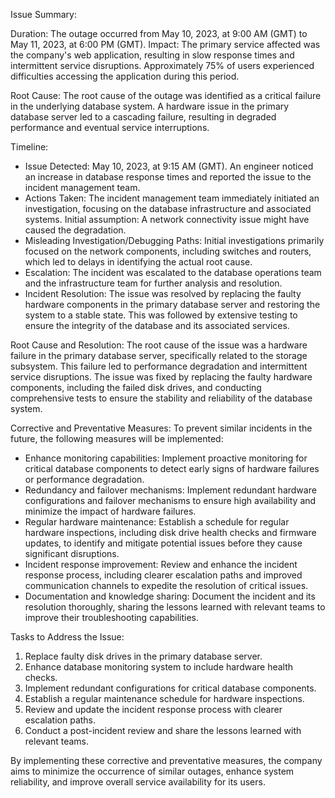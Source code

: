 Issue Summary:

Duration: The outage occurred from May 10, 2023, at 9:00 AM (GMT) to May 11, 2023, at 6:00 PM (GMT).
Impact: The primary service affected was the company's web application, resulting in slow response times and intermittent service disruptions. Approximately 75% of users experienced difficulties accessing the application during this period.

Root Cause:
The root cause of the outage was identified as a critical failure in the underlying database system. A hardware issue in the primary database server led to a cascading failure, resulting in degraded performance and eventual service interruptions.

Timeline:
- Issue Detected: May 10, 2023, at 9:15 AM (GMT). An engineer noticed an increase in database response times and reported the issue to the incident management team.
- Actions Taken: The incident management team immediately initiated an investigation, focusing on the database infrastructure and associated systems. Initial assumption: A network connectivity issue might have caused the degradation.
- Misleading Investigation/Debugging Paths: Initial investigations primarily focused on the network components, including switches and routers, which led to delays in identifying the actual root cause.
- Escalation: The incident was escalated to the database operations team and the infrastructure team for further analysis and resolution.
- Incident Resolution: The issue was resolved by replacing the faulty hardware components in the primary database server and restoring the system to a stable state. This was followed by extensive testing to ensure the integrity of the database and its associated services.

Root Cause and Resolution:
The root cause of the issue was a hardware failure in the primary database server, specifically related to the storage subsystem. This failure led to performance degradation and intermittent service disruptions. The issue was fixed by replacing the faulty hardware components, including the failed disk drives, and conducting comprehensive tests to ensure the stability and reliability of the database system.

Corrective and Preventative Measures:
To prevent similar incidents in the future, the following measures will be implemented:
- Enhance monitoring capabilities: Implement proactive monitoring for critical database components to detect early signs of hardware failures or performance degradation.
- Redundancy and failover mechanisms: Implement redundant hardware configurations and failover mechanisms to ensure high availability and minimize the impact of hardware failures.
- Regular hardware maintenance: Establish a schedule for regular hardware inspections, including disk drive health checks and firmware updates, to identify and mitigate potential issues before they cause significant disruptions.
- Incident response improvement: Review and enhance the incident response process, including clearer escalation paths and improved communication channels to expedite the resolution of critical issues.
- Documentation and knowledge sharing: Document the incident and its resolution thoroughly, sharing the lessons learned with relevant teams to improve their troubleshooting capabilities.

Tasks to Address the Issue:
1. Replace faulty disk drives in the primary database server.
2. Enhance database monitoring system to include hardware health checks.
3. Implement redundant configurations for critical database components.
4. Establish a regular maintenance schedule for hardware inspections.
5. Review and update the incident response process with clearer escalation paths.
6. Conduct a post-incident review and share the lessons learned with relevant teams.

By implementing these corrective and preventative measures, the company aims to minimize the occurrence of similar outages, enhance system reliability, and improve overall service availability for its users.
